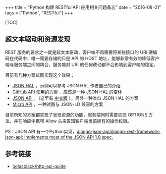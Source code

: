 +++
title = "Python 构建 RESTful API 应用相关问题备忘"
date = "2016-08-01"
tags = ["Python", "RESTful"]
+++

[TOC]

## 超文本驱动和资源发现

REST 服务的要求之一就是超文本驱动，客户端不再需要将某些接口的 URI 硬编码在代码中，唯一需要存储的只是 API 的 HOST 地址，能够非常有效的降低客户端与服务端之间的耦合，服务端对 URI 的任何改动都不会影响到客户端的稳定。

目前有几种方案试图实现这个效果：

* [JSON HAL](http://tools.ietf.org/html/draft-kelly-json-hal-07) ，示例可以参考 JSON HAL 作者自己的介绍
* [GitHub API 使用的方案](https://developer.github.com/v3/#hypermedia) ，应该是一种 JSON HAL 的变体
* [JSON API](http://jsonapi.org/) ，（这里有 [中文版](http://jsonapi.org.cn/) ），另外一种类似 JSON HAL 的方案
* [Micro API](http://micro-api.org/) ，一种试图与 JSON-LD 兼容的方案

目前所知的方案都实现了发现资源的功能，服务端同时需要实现 OPTIONS 方法，并在响应中携带 Allow 头来告知客户端当前拥有的操作权限。

PS：JSON API 有一个Python实现，[django-json-api/django-rest-framework-json-api: Implements most of the JSON API 1.0 spec.](https://github.com/django-json-api/django-rest-framework-json-api)

## 参考链接

* [bolasblack/http-api-guide](https://github.com/bolasblack/http-api-guide#user-content-%E6%9B%B4%E7%BB%86%E8%8A%82%E7%9A%84%E6%8E%A5%E5%8F%A3%E8%AE%BE%E8%AE%A1%E6%8C%87%E5%8D%97)


